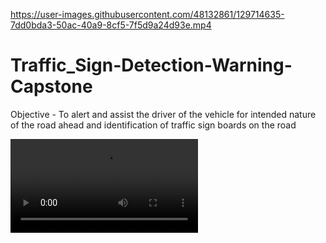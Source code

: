 

https://user-images.githubusercontent.com/48132861/129714635-7dd0bda3-50ac-40a9-8cf5-7f5d9a24d93e.mp4

# Traffic_Sign-Detection-Warning-Capstone
Objective - To alert and assist the driver of the vehicle for intended nature of the road ahead and identification of traffic sign boards on the road 

![Watch the video](https://github.com/avinashnair02/Traffic_Sign-Detection-Warning-Capstone/blob/master/ggggg.mp4)
